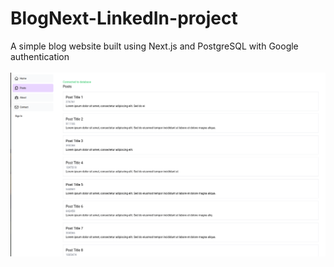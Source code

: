 # BlogNext-LinkedIn-project

A simple blog website built using Next.js and PostgreSQL with Google authentication
<br/><br/>
![Blog](./next-blog.png)
